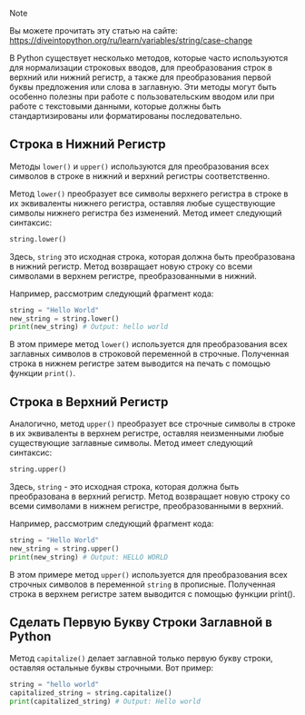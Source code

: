 > [!NOTE]
>   Вы можете прочитать эту статью на сайте: https://diveintopython.org/ru/learn/variables/string/case-change

В Python существует несколько методов, которые часто используются для нормализации строковых вводов, для преобразования строк в верхний или нижний регистр, а также для преобразования первой буквы предложения или слова в заглавную. Эти методы могут быть особенно полезны при работе с пользовательским вводом или при работе с текстовыми данными, которые должны быть стандартизированы или форматированы последовательно.

## Строка в Нижний Регистр

Методы `lower()` и `upper()` используются для преобразования всех символов в строке в нижний и верхний регистры соответственно.

Метод `lower()` преобразует все символы верхнего регистра в строке в их эквиваленты нижнего регистра, оставляя любые существующие символы нижнего регистра без изменений. Метод имеет следующий синтаксис:

```python
string.lower()
```

Здесь, `string` это исходная строка, которая должна быть преобразована в нижний регистр. Метод возвращает новую строку со всеми символами в верхнем регистре, преобразованными в нижний.

Например, рассмотрим следующий фрагмент кода:

```python
string = "Hello World"
new_string = string.lower()
print(new_string) # Output: hello world
```

В этом примере метод `lower()` используется для преобразования всех заглавных символов в строковой переменной в строчные. Полученная строка в нижнем регистре затем выводится на печать с помощью функции `print()`.

## Строка в Верхний Регистр

Аналогично, метод `upper()` преобразует все строчные символы в строке в их эквиваленты в верхнем регистре, оставляя неизменными любые существующие заглавные символы. Метод имеет следующий синтаксис:

```python
string.upper()
```

Здесь, `string` - это исходная строка, которая должна быть преобразована в верхний регистр. Метод возвращает новую строку со всеми символами в нижнем регистре, преобразованными в верхний.

Например, рассмотрим следующий фрагмент кода:

```python
string = "Hello World"
new_string = string.upper()
print(new_string) # Output: HELLO WORLD
```

В этом примере метод `upper()` используется для преобразования всех строчных символов в переменной `string` в прописные. Полученная строка в верхнем регистре затем выводится с помощью функции print().

## Сделать Первую Букву Строки Заглавной в Python

Метод `capitalize()` делает заглавной только первую букву строки, оставляя остальные буквы строчными. Вот пример:

```python
string = "hello world"
capitalized_string = string.capitalize()
print(capitalized_string) # Output: Hello world
```
